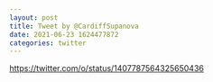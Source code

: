 ```yaml
--- 
layout: post 
title: Tweet by @CardiffSupanova 
date: 2021-06-23 1624477872 
categories: twitter 
--- 
```

https://twitter.com/o/status/1407787564325650436